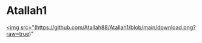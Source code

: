 # Atallah1
<a href="https://www.tiktok.com/@ia_di8"><img src="(https://github.com/Atallah88/Atallah1/blob/main/download.png?raw=true)"</a>
